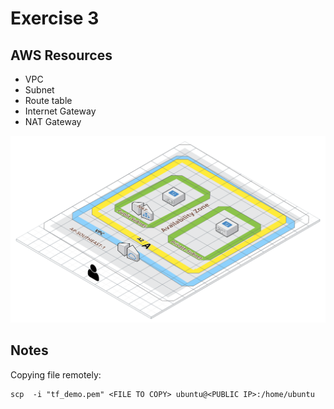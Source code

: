 # Exercise 3

## AWS Resources
- VPC
- Subnet
- Route table
- Internet Gateway
- NAT Gateway

![vpc](vpc-diagram.png)


## Notes
Copying file remotely:  
```shell script
scp  -i "tf_demo.pem" <FILE TO COPY> ubuntu@<PUBLIC IP>:/home/ubuntu
```
